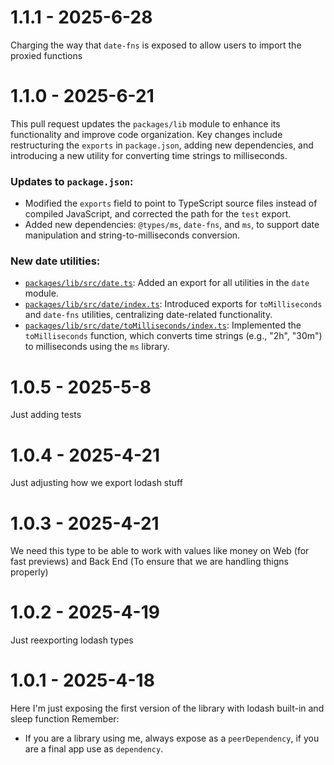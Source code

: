 # 1.1.1 - 2025-6-28

Charging the way that `date-fns` is exposed to allow users to import the proxied functions


# 1.1.0 - 2025-6-21

This pull request updates the `packages/lib` module to enhance its functionality and improve code organization. Key changes include restructuring the `exports` in `package.json`, adding new dependencies, and introducing a new utility for converting time strings to milliseconds.
### Updates to `package.json`:
* Modified the `exports` field to point to TypeScript source files instead of compiled JavaScript, and corrected the path for the `test` export.
* Added new dependencies: `@types/ms`, `date-fns`, and `ms`, to support date manipulation and string-to-milliseconds conversion.
### New date utilities:
* [`packages/lib/src/date.ts`](diffhunk://#diff-7ae16a177b300c29e534cd44cb462add66d465d2a41a4945421d21990b1b61dfR1): Added an export for all utilities in the `date` module.
* [`packages/lib/src/date/index.ts`](diffhunk://#diff-941c99dcab8bdd6f41fe6d0650c37f1373dbb054a1a86ca547dd4abe61ae6d61R1-R2): Introduced exports for `toMilliseconds` and `date-fns` utilities, centralizing date-related functionality.
* [`packages/lib/src/date/toMilliseconds/index.ts`](diffhunk://#diff-66c4f1806a9fb1b7fe53298ef7109ad4c5dd02ed134e044c61b93f0b41fef05fR1-R7): Implemented the `toMilliseconds` function, which converts time strings (e.g., "2h", "30m") to milliseconds using the `ms` library.


# 1.0.5 - 2025-5-8

Just adding tests


# 1.0.4 - 2025-4-21

Just adjusting how we export lodash stuff


# 1.0.3 - 2025-4-21

We need this type to be able to work with values like money on Web (for fast previews) and Back End (To ensure that we are handling thigns properly)


# 1.0.2 - 2025-4-19

Just reexporting lodash types


# 1.0.1 - 2025-4-18

Here I'm just exposing the first version of the library with lodash built-in and sleep function
Remember:
- If you are a library using me, always expose as a `peerDependency`, if you are a final app use as `dependency`.


